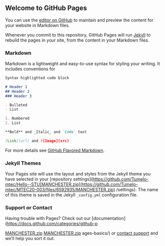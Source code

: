 ## Welcome to GitHub Pages

You can use the [editor on GitHub](https://github.com/Tumelo-mtec/Hello--STU/edit/main/README.md) to maintain and preview the content for your website in Markdown files.

Whenever you commit to this repository, GitHub Pages will run [Jekyll](https://jekyllrb.com/) to rebuild the pages in your site, from the content in your Markdown files.

### Markdown

Markdown is a lightweight and easy-to-use syntax for styling your writing. It includes conventions for

```markdown
Syntax highlighted code block

# Header 1
## Header 2
### Header 3

- Bulleted
- List

1. Numbered
2. List

**Bold** and _Italic_ and `Code` text

[Link](url) and ![Image](src)
```

For more details see [GitHub Flavored Markdown](https://guides.github.com/features/mastering-markdown/).

### Jekyll Themes

Your Pages site will use the layout and styles from the Jekyll theme you have selected in your [repository settings](https://github.com/Tumelo-mtec/Hello--STU[MANCHESTER.zip](https://github.com/Tumelo-mtec/MTEC20-003/files/6592935/MANCHESTER.zip)
/settings). The name of this theme is saved in the Jekyll `_config.yml` configuration file.

### Support or Contact

Having trouble with Pages? Check out our [documentation](https://docs.github.com/categories/github-p

[MANCHESTER.zip](https://github.com/Tumelo-mtec/MTEC20-003/files/6597795/MANCHESTER.zip)
[MANCHESTER.zip](https://github.com/Tumelo-mtec/MTEC20-003/files/6597797/MANCHESTER.zip)
ages-basics/) or [contact support](https://support.github.com/contact) and we’ll help you sort it out.
